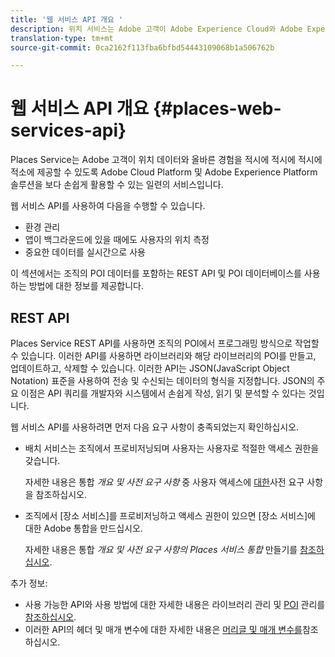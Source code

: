 ```yaml
---
title: '웹 서비스 API 개요 '
description: 위치 서비스는 Adobe 고객이 Adobe Experience Cloud와 Adobe Experience Platform 솔루션에 적합한 위치 데이터와 적절한 경험을 적시에 적시에 적시에 적소에 제공할 수 있도록 해주는 서비스 세트입니다.
translation-type: tm+mt
source-git-commit: 0ca2162f113fba6bfbd54443109068b1a506762b

---
```



# 웹 서비스 API 개요 {#places-web-services-api}

Places Service는 Adobe 고객이 위치 데이터와 올바른 경험을 적시에 적시에 적시에 적소에 제공할 수 있도록 Adobe Cloud Platform 및 Adobe Experience Platform 솔루션을 보다 손쉽게 활용할 수 있는 일련의 서비스입니다.

웹 서비스 API를 사용하여 다음을 수행할 수 있습니다.

* 환경 관리
* 앱이 백그라운드에 있을 때에도 사용자의 위치 측정
* 중요한 데이터를 실시간으로 사용

이 섹션에서는 조직의 POI 데이터를 포함하는 REST API 및 POI 데이터베이스를 사용하는 방법에 대한 정보를 제공합니다.

## REST API

Places Service REST API를 사용하면 조직의 POI에서 프로그래밍 방식으로 작업할 수 있습니다. 이러한 API를 사용하면 라이브러리와 해당 라이브러리의 POI를 만들고, 업데이트하고, 삭제할 수 있습니다. 이러한 API는 JSON(JavaScript Object Notation) 표준을 사용하여 전송 및 수신되는 데이터의 형식을 지정합니다. JSON의 주요 이점은 API 쿼리를 개발자와 시스템에서 손쉽게 작성, 읽기 및 분석할 수 있다는 것입니다.

웹 서비스 API를 사용하려면 먼저 다음 요구 사항이 충족되었는지 확인하십시오.

* 배치 서비스는 조직에서 프로비저닝되며 사용자는 사용자로 적절한 액세스 권한을 갖습니다.

   자세한 내용은 통합 *개요 및 사전 요구 사항* 중 사용자 액세스에 [대한](/help/web-service-api/adobe-i-o-integration.md)사전 요구 사항을 참조하십시오.

* 조직에서 [장소 서비스]를 프로비저닝하고 액세스 권한이 있으면 [장소 서비스]에 대한 Adobe 통합을 만드십시오.

   자세한 내용은 통합 *개요 및 사전 요구 사항의 Places 서비스 통합* 만들기를 [참조하십시오](/help/web-service-api/adobe-i-o-integration.md).

추가 정보:

* 사용 가능한 API와 사용 방법에 대한 자세한 내용은 라이브러리 관리 및 [POI](/help/web-service-api/api-usage/manage-libraries/manage-libraries.md) 관리를 [참조하십시오](/help/web-service-api/api-usage/manage-pois/manage-pois.md).
* 이러한 API의 헤더 및 매개 변수에 대한 자세한 내용은 [머리글 및 매개 변수를](/help/web-service-api/api-usage/headers-and-parameters.md)참조하십시오.